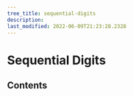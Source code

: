 ```yaml
---
tree_title: sequential-digits
description: 
last_modified: 2022-06-09T21:23:28.2328
---
```


# Sequential Digits

## Contents
